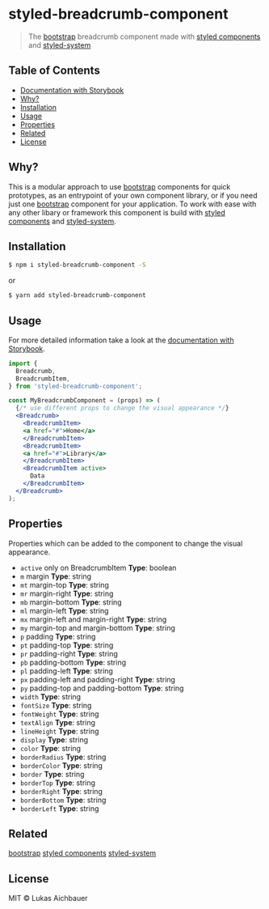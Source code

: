 # styled-breadcrumb-component

> The [bootstrap](https://getbootstrap.com) breadcrumb component made with [styled components](https://styled-components.com) and [styled-system](http://jxnblk.com/styled-system/)

## Table of Contents

* [Documentation with Storybook](https://aichbauer.github.io/react-styled-bootstrap-components)
* [Why?](#why)
* [Installation](#installation)
* [Usage](#usage)
* [Properties](#properties)
* [Related](#related)
* [License](#license)

## Why?

This is a modular approach to use [bootstrap](https://getbootstrap.com) components for quick prototypes, as an entrypoint of your own component library, or if you need just one [bootstrap](https://getbootstrap.com) component for your application. To work with ease with any other libary or framework this component is build with [styled components](https://styled-components.com) and [styled-system](http://jxnblk.com/styled-system/).

## Installation

```sh
$ npm i styled-breadcrumb-component -S
```

or

```sh
$ yarn add styled-breadcrumb-component
```

## Usage

For more detailed information take a look at the [documentation with Storybook](https://aichbauer.github.io/react-styled-bootstrap-components).

```jsx
import {
  Breadcrumb,
  BreadcrumbItem,
} from 'styled-breadcrumb-component';

const MyBreadcrumbComponent = (props) => (
  {/* use different props to change the visual appearance */}
  <Breadcrumb>
    <BreadcrumbItem>
    <a href="#">Home</a>
    </BreadcrumbItem>
    <BreadcrumbItem>
    <a href="#">Library</a>
    </BreadcrumbItem>
    <BreadcrumbItem active>
      Data
    </BreadcrumbItem>
  </Breadcrumb>
);
```

## Properties

Properties which can be added to the component to change the visual appearance.

* `active` only on BreadcrumbItem **Type**: boolean
* `m`  margin **Type**: string
* `mt` margin-top **Type**: string
* `mr` margin-right **Type**: string
* `mb` margin-bottom **Type**: string
* `ml` margin-left **Type**: string
* `mx` margin-left and margin-right **Type**: string
* `my` margin-top and margin-bottom **Type**: string
* `p`  padding **Type**: string
* `pt` padding-top **Type**: string
* `pr` padding-right **Type**: string
* `pb` padding-bottom **Type**: string
* `pl` padding-left **Type**: string
* `px` padding-left and padding-right **Type**: string
* `py` padding-top and padding-bottom **Type**: string
* `width` **Type**: string
* `fontSize` **Type**: string
* `fontWeight` **Type**: string
* `textAlign` **Type**: string
* `lineHeight` **Type**: string
* `display` **Type**: string
* `color` **Type**: string
* `borderRadius` **Type**: string
* `borderColor` **Type**: string
* `border` **Type**: string
* `borderTop` **Type**: string
* `borderRight` **Type**: string
* `borderBottom` **Type**: string
* `borderLeft` **Type**: string

## Related

[bootstrap](https://getbootstrap.com)
[styled components](https://styled-components.com)
[styled-system](http://jxnblk.com/styled-system/)

## License

MIT © Lukas Aichbauer

